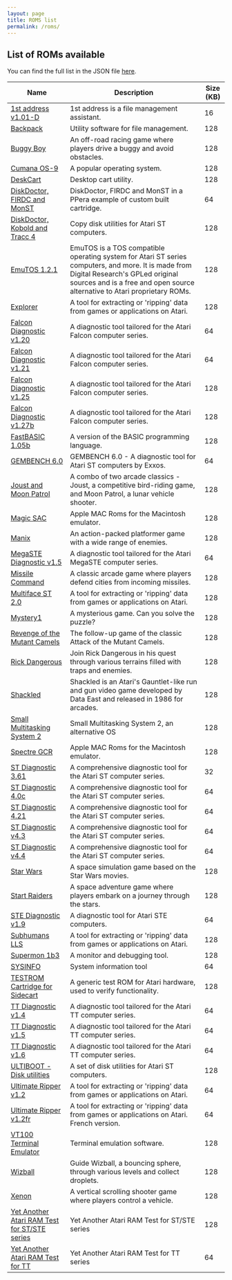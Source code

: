 ```yaml
---
layout: page
title: ROMS list
permalink: /roms/
---
```


## List of ROMs available

You can find the full list in the JSON file [here](http://roms.sidecart.xyz/roms.json).

| Name | Description | Size (KB) |
| --- | --- | --- |
| [1st address v1.01-D](http://roms.sidecart.xyz/1st%20address%20v1.01-D.bin) | 1st address is a file management assistant. | 16 |
| [Backpack](http://roms.sidecart.xyz/backpack.stc) | Utility software for file management. | 128 |
| [Buggy Boy](http://roms.sidecart.xyz/Buggy%20Boy.img) | An off-road racing game where players drive a buggy and avoid obstacles. | 128 |
| [Cumana OS-9](http://roms.sidecart.xyz/cumana%20OS-9.stc) | A popular operating system. | 128 |
| [DeskCart](http://roms.sidecart.xyz/DeskCart.stc) | Desktop cart utility. | 128 |
| [DiskDoctor, FIRDC and MonST](http://roms.sidecart.xyz/CA3F_1W.BIN) | DiskDoctor, FIRDC and MonST in a PPera example of custom built cartridge. | 64 |
| [DiskDoctor, Kobold and Tracc 4](http://roms.sidecart.xyz/CARD1.STC) | Copy disk utilities for Atari ST computers. | 128 |
| [EmuTOS 1.2.1](http://roms.sidecart.xyz/etoscart.img) | EmuTOS is a TOS compatible operating system for Atari ST series computers, and more. It is made from Digital Research's GPLed original sources and is a free and open source alternative to Atari proprietary ROMs. | 128 |
| [Explorer](http://roms.sidecart.xyz/explorer%200.28.stc) | A tool for extracting or 'ripping' data from games or applications on Atari. | 128 |
| [Falcon Diagnostic v1.20](http://roms.sidecart.xyz/Falcon%20Diagnostic%20v1.20.bin) | A diagnostic tool tailored for the Atari Falcon computer series. | 64 |
| [Falcon Diagnostic v1.21](http://roms.sidecart.xyz/Falcon%20Diagnostic%20v1.21.bin) | A diagnostic tool tailored for the Atari Falcon computer series. | 64 |
| [Falcon Diagnostic v1.25](http://roms.sidecart.xyz/Falcon%20Diagnostic%20v1.25.bin) | A diagnostic tool tailored for the Atari Falcon computer series. | 128 |
| [Falcon Diagnostic v1.27b](http://roms.sidecart.xyz/Falcon%20Diagnostic%20v1.27b.bin) | A diagnostic tool tailored for the Atari Falcon computer series. | 128 |
| [FastBASIC 1.05b](http://roms.sidecart.xyz/FastBASIC%201.05b.stc) | A version of the BASIC programming language. | 128 |
| [GEMBENCH 6.0](http://roms.sidecart.xyz/GB6.STC) | GEMBENCH 6.0 - A diagnostic tool for Atari ST computers by Exxos. | 64 |
| [Joust and Moon Patrol](http://roms.sidecart.xyz/Joust%20and%20Moon%20Patrol.STC) | A combo of two arcade classics - Joust, a competitive bird-riding game, and Moon Patrol, a lunar vehicle shooter. | 128 |
| [Magic SAC](http://roms.sidecart.xyz/Magic%20SAC.stc) | Apple MAC Roms for the Macintosh emulator. | 128 |
| [Manix](http://roms.sidecart.xyz/Manix.STC) | An action-packed platformer game with a wide range of enemies. | 128 |
| [MegaSTE Diagnostic v1.5](http://roms.sidecart.xyz/MegaSTE%20Diagnostic%20v1.5.bin) | A diagnostic tool tailored for the Atari MegaSTE computer series. | 64 |
| [Missile Command](http://roms.sidecart.xyz/Missile%20Command.STC) | A classic arcade game where players defend cities from incoming missiles. | 128 |
| [Multiface ST 2.0](http://roms.sidecart.xyz/Multiface%20ST%202.0.stc) | A tool for extracting or 'ripping' data from games or applications on Atari. | 128 |
| [Mystery1](http://roms.sidecart.xyz/Mystery1.stc) | A mysterious game. Can you solve the puzzle? | 128 |
| [Revenge of the Mutant Camels](http://roms.sidecart.xyz/REVCART.STC) | The follow-up game of the classic Attack of the Mutant Camels. | 128 |
| [Rick Dangerous](http://roms.sidecart.xyz/Rick%20Dangerous.STC) | Join Rick Dangerous in his quest through various terrains filled with traps and enemies. | 128 |
| [Shackled](http://roms.sidecart.xyz/Shackled.bin) | Shackled is an Atari's Gauntlet-like run and gun video game developed by Data East and released in 1986 for arcades. | 128 |
| [Small Multitasking System 2](http://roms.sidecart.xyz/SMS2.stc) | Small Multitasking System 2, an alternative OS | 128 |
| [Spectre GCR](http://roms.sidecart.xyz/Spectre%20GCR.stc) | Apple MAC Roms for the Macintosh emulator. | 128 |
| [ST Diagnostic 3.61](http://roms.sidecart.xyz/ST%20Diagnostic%203.61.img) | A comprehensive diagnostic tool for the Atari ST computer series. | 32 |
| [ST Diagnostic 4.0c](http://roms.sidecart.xyz/ST%20Diagnostic%204.0c.bin) | A comprehensive diagnostic tool for the Atari ST computer series. | 64 |
| [ST Diagnostic 4.21](http://roms.sidecart.xyz/ST%20Diagnostic%204.21.bin) | A comprehensive diagnostic tool for the Atari ST computer series. | 64 |
| [ST Diagnostic v4.3](http://roms.sidecart.xyz/ST%20Diagnostic%20v4.3.bin) | A comprehensive diagnostic tool for the Atari ST computer series. | 64 |
| [ST Diagnostic v4.4](http://roms.sidecart.xyz/ST%20Diagnostic%20v4.4.bin) | A comprehensive diagnostic tool for the Atari ST computer series. | 64 |
| [Star Wars](http://roms.sidecart.xyz/Star%20Wars.STC) | A space simulation game based on the Star Wars movies. | 128 |
| [Start Raiders](http://roms.sidecart.xyz/Start%20Raiders.STC) | A space adventure game where players embark on a journey through the stars. | 128 |
| [STE Diagnostic v1.9](http://roms.sidecart.xyz/STE%20Test%20v1.9.img) | A diagnostic tool for Atari STE computers. | 64 |
| [Subhumans LLS](http://roms.sidecart.xyz/Subhumans%20LLS.stc) | A tool for extracting or 'ripping' data from games or applications on Atari. | 128 |
| [Supermon 1b3](http://roms.sidecart.xyz/Supermon%201b3.stc) | A monitor and debugging tool. | 128 |
| [SYSINFO](http://roms.sidecart.xyz/SYSINFO.STC) | System information tool | 64 |
| [TESTROM Cartridge for Sidecart](http://roms.sidecart.xyz/TESTROM.BIN) | A generic test ROM for Atari hardware, used to verify functionality. | 128 |
| [TT Diagnostic v1.4](http://roms.sidecart.xyz/TT%20Diagnostic%20v1.4.bin) | A diagnostic tool tailored for the Atari TT computer series. | 64 |
| [TT Diagnostic v1.5](http://roms.sidecart.xyz/TT%20Diagnostic%20v1.5.bin) | A diagnostic tool tailored for the Atari TT computer series. | 64 |
| [TT Diagnostic v1.6](http://roms.sidecart.xyz/TT%20Diagnostic%20v1.6.bin) | A diagnostic tool tailored for the Atari TT computer series. | 64 |
| [ULTIBOOT - Disk utilities](http://roms.sidecart.xyz/ULTIBOOT.STC) | A set of disk utilities for Atari ST computers. | 128 |
| [Ultimate Ripper v1.2](http://roms.sidecart.xyz/Ultimate%20Ripper%20v1.2.img) | A tool for extracting or 'ripping' data from games or applications on Atari. | 64 |
| [Ultimate Ripper v1.2fr](http://roms.sidecart.xyz/Ultimate%20Ripper%201.2fr.bin) | A tool for extracting or 'ripping' data from games or applications on Atari. French version. | 64 |
| [VT100 Terminal Emulator](http://roms.sidecart.xyz/VT100.stc) | Terminal emulation software. | 128 |
| [Wizball](http://roms.sidecart.xyz/Wizball.STC) | Guide Wizball, a bouncing sphere, through various levels and collect droplets. | 128 |
| [Xenon](http://roms.sidecart.xyz/Xenon.STC) | A vertical scrolling shooter game where players control a vehicle. | 128 |
| [Yet Another Atari RAM Test for ST/STE series](http://roms.sidecart.xyz/YAART_ST.STC) | Yet Another Atari RAM Test for ST/STE series | 128 |
| [Yet Another Atari RAM Test for TT](http://roms.sidecart.xyz/YAART_TT.STC) | Yet Another Atari RAM Test for TT series | 64 |

